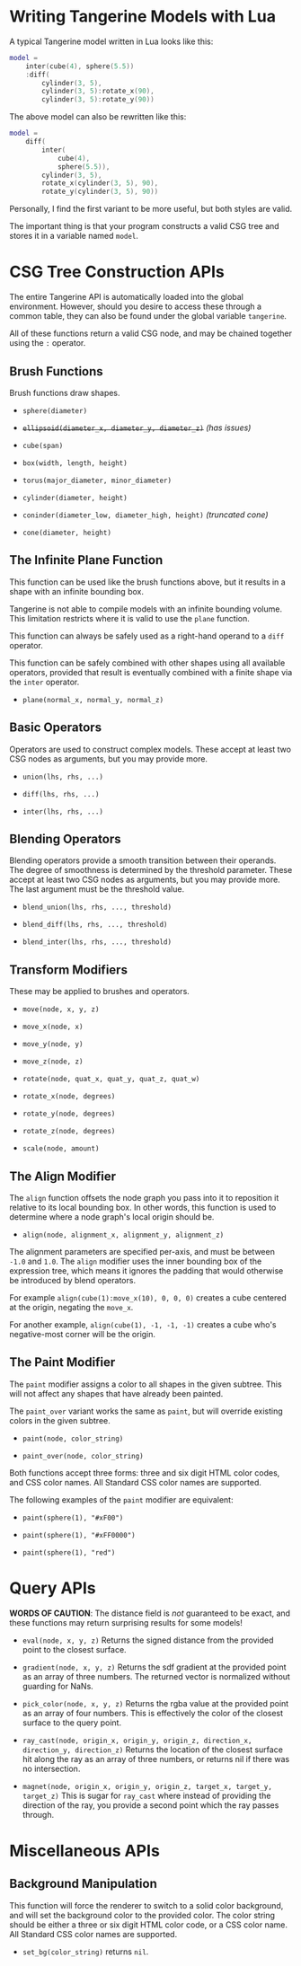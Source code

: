 # Writing Tangerine Models with Lua

A typical Tangerine model written in Lua looks like this:

```lua
model =
	inter(cube(4), sphere(5.5))
	:diff(
		cylinder(3, 5),
		cylinder(3, 5):rotate_x(90),
		cylinder(3, 5):rotate_y(90))
```

The above model can also be rewritten like this:

```lua
model =
	diff(
		inter(
			cube(4),
			sphere(5.5)),
		cylinder(3, 5),
		rotate_x(cylinder(3, 5), 90),
		rotate_y(cylinder(3, 5), 90))
```

Personally, I find the first variant to be more useful, but both styles are valid.

The important thing is that your program constructs a valid CSG tree and stores it in a variable named `model`.

# CSG Tree Construction APIs

The entire Tangerine API is automatically loaded into the global environment.  However, should you desire to access these through a common table, they can also be found under the global variable `tangerine`.

All of these functions return a valid CSG node, and may be chained together using the `:` operator.

## Brush Functions

Brush functions draw shapes.

 * `sphere(diameter)`

 * ~~`ellipsoid(diameter_x, diameter_y, diameter_z)`~~ *(has issues)*

 * `cube(span)`

 * `box(width, length, height)`

 * `torus(major_diameter, minor_diameter)`

 * `cylinder(diameter, height)`

 * `coninder(diameter_low, diameter_high, height)` *(truncated cone)*

 * `cone(diameter, height)`

## The Infinite Plane Function

This function can be used like the brush functions above, but it results in a shape with an infinite bounding box.

Tangerine is not able to compile models with an infinite bounding volume.  This limitation restricts where it is valid to use the `plane` function.

This function can always be safely used as a right-hand operand to a `diff` operator.

This function can be safely combined with other shapes using all available operators, provided that result is eventually combined with a finite shape via the `inter` operator.

 * `plane(normal_x, normal_y, normal_z)`

## Basic Operators

Operators are used to construct complex models.  These accept at least two CSG nodes as arguments, but you may provide more.

 * `union(lhs, rhs, ...)`

 * `diff(lhs, rhs, ...)`

 * `inter(lhs, rhs, ...)`

## Blending Operators

Blending operators provide a smooth transition between their operands.  The degree of smoothness is determined by the threshold parameter.  These accept at least two CSG nodes as arguments, but you may provide more.  The last argument must be the threshold value.

 * `blend_union(lhs, rhs, ..., threshold)`

 * `blend_diff(lhs, rhs, ..., threshold)`

 * `blend_inter(lhs, rhs, ..., threshold)`

## Transform Modifiers

These may be applied to brushes and operators.

 * `move(node, x, y, z)`

 * `move_x(node, x)`

 * `move_y(node, y)`

 * `move_z(node, z)`

 * `rotate(node, quat_x, quat_y, quat_z, quat_w)`

 * `rotate_x(node, degrees)`

 * `rotate_y(node, degrees)`

 * `rotate_z(node, degrees)`

 * `scale(node, amount)`

## The Align Modifier

The `align` function offsets the node graph you pass into it to reposition it relative to its local bounding box.  In other words, this function is used to determine where a node graph's local origin should be.

 * `align(node, alignment_x, alignment_y, alignment_z)`

The alignment parameters are specified per-axis, and must be between `-1.0` and `1.0`.  The `align` modifier uses the inner bounding box of the expression tree, which means it ignores the padding that would otherwise be introduced by blend operators.

For example `align(cube(1):move_x(10), 0, 0, 0)` creates a cube centered at the origin, negating the `move_x`.

For another example, `align(cube(1), -1, -1, -1)` creates a cube who's negative-most corner will be the origin.

## The Paint Modifier

The `paint` modifier assigns a color to all shapes in the given subtree.  This will not affect any shapes that have already been painted.

The `paint_over` variant works the same as `paint`, but will override existing colors in the given subtree.

 * `paint(node, color_string)`

 * `paint_over(node, color_string)`

Both functions accept three forms: three and six digit HTML color codes, and CSS color names.  All Standard CSS color names are supported.

The following examples of the `paint` modifier are equivalent:

 * `paint(sphere(1), "#xF00")`

 * `paint(sphere(1), "#xFF0000")`

 * `paint(sphere(1), "red")`

# Query APIs

**WORDS OF CAUTION**: The distance field is *not* guaranteed to be exact, and these functions may return surprising results for some models!

 * `eval(node, x, y, z)`
   Returns the signed distance from the provided point to the closest surface.

 * `gradient(node, x, y, z)`
   Returns the sdf gradient at the provided point as an array of three numbers.  The returned vector is normalized without guarding for NaNs.

 * `pick_color(node, x, y, z)`
   Returns the rgba value at the provided point as an array of four numbers.  This is effectively the color of the closest surface to the query point.

 * `ray_cast(node, origin_x, origin_y, origin_z, direction_x, direction_y, direction_z)`
   Returns the location of the closest surface hit along the ray as an array of three numbers, or returns nil if there was no intersection.

 * `magnet(node, origin_x, origin_y, origin_z, target_x, target_y, target_z)`
   This is sugar for `ray_cast` where instead of providing the direction of the ray, you provide a second point which the ray passes through.

# Miscellaneous APIs
## Background Manipulation

This function will force the renderer to switch to a solid color background, and will set the background color to the provided color.  The color string should be either a three or six digit HTML color code, or a CSS color name.  All Standard CSS color names are supported.

 * `set_bg(color_string)` returns `nil`.
